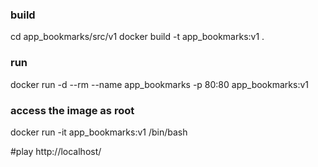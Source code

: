### build
cd app_bookmarks/src/v1
docker build -t app_bookmarks:v1 .

### run
docker run -d --rm --name app_bookmarks -p 80:80 app_bookmarks:v1

### access the image as root
docker run -it app_bookmarks:v1 /bin/bash

#play
http://localhost/